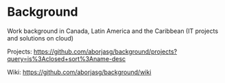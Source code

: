 # Background
Work background in Canada, Latin America and the Caribbean (IT projects and solutions on cloud)

Projects: https://github.com/aborjasg/background/projects?query=is%3Aclosed+sort%3Aname-desc

Wiki: https://github.com/aborjasg/background/wiki
